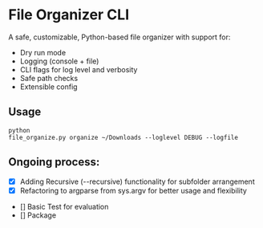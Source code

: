 # File Organizer CLI

A safe, customizable, Python-based file organizer with support for:

- Dry run mode
- Logging (console + file)
- CLI flags for log level and verbosity
- Safe path checks
- Extensible config

## Usage

```
python
file_organize.py organize ~/Downloads --loglevel DEBUG --logfile
```

## Ongoing process:

- [x] Adding Recursive (--recursive)  functionality for subfolder arrangement
- [x] Refactoring to argparse from sys.argv for better usage and flexibility
- []  Basic Test for evaluation
- []  Package
